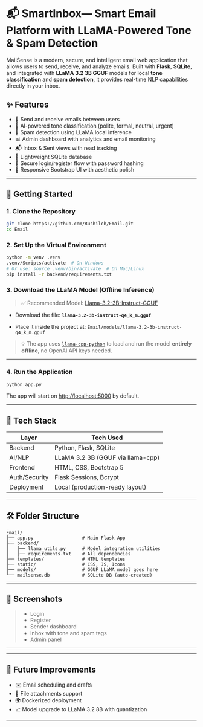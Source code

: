 
# 📬 SmartInbox— Smart Email Platform with LLaMA-Powered Tone & Spam Detection

MailSense is a modern, secure, and intelligent email web application that allows users to send, receive, and analyze emails. Built with **Flask**, **SQLite**, and integrated with **LLaMA 3.2 3B GGUF** models for local **tone classification** and **spam detection**, it provides real-time NLP capabilities directly in your inbox.

## ✨ Features

- 📨 Send and receive emails between users
- 🧠 AI-powered tone classification (polite, formal, neutral, urgent)
- 🚫 Spam detection using LLaMA local inference
- 📊 Admin dashboard with analytics and email monitoring
- 📬 Inbox & Sent views with read tracking
- 🧾 Lightweight SQLite database
- 🔐 Secure login/register flow with password hashing
- 🎨 Responsive Bootstrap UI with aesthetic polish

---

## 🚀 Getting Started

### 1. Clone the Repository

```bash
git clone https://github.com/Rushilch/Email.git
cd Email
````

### 2. Set Up the Virtual Environment

```bash
python -m venv .venv
.venv/Scripts/activate  # On Windows
# Or use: source .venv/bin/activate  # On Mac/Linux
pip install -r backend/requirements.txt
```

### 3. Download the LLaMA Model (Offline Inference)

> ✅ Recommended Model: [Llama-3.2-3B-Instruct-GGUF](https://huggingface.co/bartowski/Llama-3.2-3B-Instruct-GGUF)

* Download the file:
  **`llama-3.2-3b-instruct-q4_k_m.gguf`**

* Place it inside the project at:
  `Email/models/llama-3.2-3b-instruct-q4_k_m.gguf`

> 💡 The app uses [`llama-cpp-python`](https://github.com/abetlen/llama-cpp-python) to load and run the model **entirely offline**, no OpenAI API keys needed.

---

### 4. Run the Application

```bash
python app.py
```

The app will start on [http://localhost:5000](http://localhost:5000) by default.

---

## 🧪 Tech Stack

| Layer         | Tech Used                         |
| ------------- | --------------------------------- |
| Backend       | Python, Flask, SQLite             |
| AI/NLP        | LLaMA 3.2 3B (GGUF via llama-cpp) |
| Frontend      | HTML, CSS, Bootstrap 5            |
| Auth/Security | Flask Sessions, Bcrypt            |
| Deployment    | Local (production-ready layout)   |

---

## 🛠️ Folder Structure

```
Email/
├── app.py                  # Main Flask App
├── backend/
│   ├── llama_utils.py      # Model integration utilities
│   ├── requirements.txt    # All dependencies
├── templates/              # HTML templates
├── static/                 # CSS, JS, Icons
├── models/                 # GGUF LLaMA model goes here
└── mailsense.db            # SQLite DB (auto-created)
```

---

## 📸 Screenshots

>
> * Login
> * Register
> * Sender dashboard
> * Inbox with tone and spam tags
> * Admin panel

---

---

## 🧠 Future Improvements

* ✉️ Email scheduling and drafts
* 📎 File attachments support
* 🌍 Dockerized deployment
* 📈 Model upgrade to LLaMA 3.2 8B with quantization

---                   
